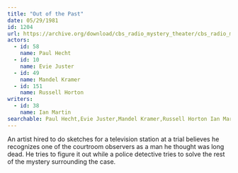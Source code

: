 ```yaml
---
title: "Out of the Past"
date: 05/29/1981
id: 1204
url: https://archive.org/download/cbs_radio_mystery_theater/cbs_radio_mystery_theater-1201-1250.zip/cbs_radio_mystery_theater-1201-1250%2Fcbsrmt_1204_out_of_the_past.mp3
actors:  
  - id: 58
    name: Paul Hecht  
  - id: 10
    name: Evie Juster  
  - id: 49
    name: Mandel Kramer  
  - id: 151
    name: Russell Horton
writers:  
  - id: 38
    name: Ian Martin
searchable: Paul Hecht,Evie Juster,Mandel Kramer,Russell Horton Ian Martin
---
```

An artist hired to do sketches for a television station at a trial believes he recognizes one of the courtroom observers as a man he thought was long dead. He tries to figure it out while a police detective tries to solve the rest of the mystery surrounding the case.